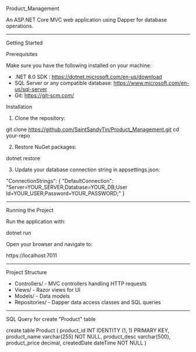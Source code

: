 Product_Management

An ASP.NET Core MVC web application using Dapper for database operations.

---

Getting Started

Prerequisites

Make sure you have the following installed on your machine:

- .NET 8.0 SDK : https://dotnet.microsoft.com/en-us/download
- SQL Server or any compatible database: https://www.microsoft.com/en-us/sql-server
- Git: https://git-scm.com/

Installation

1. Clone the repository:

git clone https://github.com/SaintSandyTin/Product_Management.git
cd your-repo

2. Restore NuGet packages:

dotnet restore

3. Update your database connection string in appsettings.json:

"ConnectionStrings": {
  "DefaultConnection": "Server=YOUR_SERVER;Database=YOUR_DB;User Id=YOUR_USER;Password=YOUR_PASSWORD;"
}

---

Running the Project

Run the application with:

dotnet run

Open your browser and navigate to:

https://localhost:7011


---

Project Structure

- Controllers/ - MVC controllers handling HTTP requests
- Views/ - Razor views for UI
- Models/ - Data models
- Repositories/ - Dapper data access classes and SQL queries

---

SQL Query for create "Product" table

create table Product (
	product_id INT IDENTITY (1, 1) PRIMARY KEY,
	product_name varchar(255) NOT NULL,
	product_desc varchar(500),
	product_price decimal,
	createdDate dateTime NOT NULL
)
